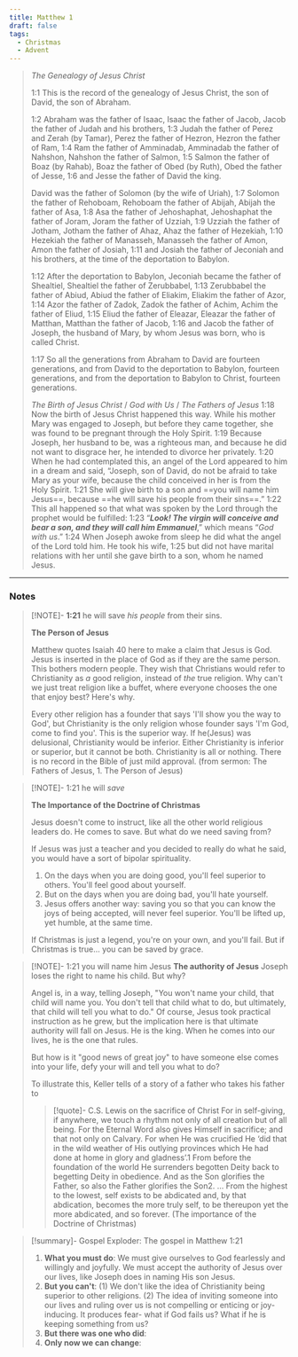 ```yaml
---
title: Matthew 1
draft: false
tags:
  - Christmas
  - Advent
---
```


> _The Genealogy of Jesus Christ_
> 
> 1:1 This is the record of the genealogy of Jesus Christ, the son of David, the son of Abraham.
> 
> 1:2 Abraham was the father of Isaac, Isaac the father of Jacob, Jacob the father of Judah and his brothers, 1:3 Judah the father of Perez and Zerah (by Tamar), Perez the father of Hezron, Hezron the father of Ram, 1:4 Ram the father of Amminadab, Amminadab the father of Nahshon, Nahshon the father of Salmon, 1:5 Salmon the father of Boaz (by Rahab), Boaz the father of Obed (by Ruth), Obed the father of Jesse, 1:6 and Jesse the father of David the king.
> 
> David was the father of Solomon (by the wife of Uriah), 1:7 Solomon the father of Rehoboam, Rehoboam the father of Abijah, Abijah the father of Asa, 1:8 Asa the father of Jehoshaphat, Jehoshaphat the father of Joram, Joram the father of Uzziah, 1:9 Uzziah the father of Jotham, Jotham the father of Ahaz, Ahaz the father of Hezekiah, 1:10 Hezekiah the father of Manasseh, Manasseh the father of Amon, Amon the father of Josiah, 1:11 and Josiah the father of Jeconiah and his brothers, at the time of the deportation to Babylon.
> 
> 1:12 After the deportation to Babylon, Jeconiah became the father of Shealtiel, Shealtiel the father of Zerubbabel, 1:13 Zerubbabel the father of Abiud, Abiud the father of Eliakim, Eliakim the father of Azor, 1:14 Azor the father of Zadok, Zadok the father of Achim, Achim the father of Eliud, 1:15 Eliud the father of Eleazar, Eleazar the father of Matthan, Matthan the father of Jacob, 1:16 and Jacob the father of Joseph, the husband of Mary, by whom Jesus was born, who is called Christ.
> 
> 1:17 So all the generations from Abraham to David are fourteen generations, and from David to the deportation to Babylon, fourteen generations, and from the deportation to Babylon to Christ, fourteen generations.
> 
> _The Birth of Jesus Christ_ / *God with Us* / *The Fathers of Jesus*
> 1:18 Now the birth of Jesus Christ happened this way. While his mother Mary was engaged to Joseph, but before they came together, she was found to be pregnant through the Holy Spirit. 1:19 Because Joseph, her husband to be, was a righteous man, and because he did not want to disgrace her, he intended to divorce her privately. 1:20 When he had contemplated this, an angel of the Lord appeared to him in a dream and said, “Joseph, son of David, do not be afraid to take Mary as your wife, because the child conceived in her is from the Holy Spirit. 1:21 She will give birth to a son and ==you will name him Jesus==, because ==he will save his people from their sins==.” 1:22 This all happened so that what was spoken by the Lord through the prophet would be fulfilled: 1:23 “**_Look! The virgin will conceive and bear a son, and they will call him Emmanuel_**,” which means “_God with us_.” 1:24 When Joseph awoke from sleep he did what the angel of the Lord told him. He took his wife, 1:25 but did not have marital relations with her until she gave birth to a son, whom he named Jesus.

---
### Notes

> [!NOTE]- **1:21** he will save *his people* from their sins. 
> 
> **The Person of Jesus** 
> 
> Matthew quotes Isaiah 40 here to make a claim that Jesus is God. Jesus is inserted in the place of God as if they are the same person. This bothers modern people. They wish that Christians would refer to Christianity as *a* good religion, instead of *the* true religion. Why can't we just treat religion like a buffet, where everyone chooses the one that enjoy best? Here's why.
> 
> Every other religion has a founder that says 'I'll show you the way to God', but Christianity is the only religion whose founder says 'I'm God, come to find you'. This is the superior way. If he(Jesus) was delusional, Christianity would be inferior. Either Christianity is inferior or superior, but it cannot be both. Christianity is all or nothing.  There is no record in the Bible of just mild approval.  (from sermon: The Fathers of Jesus, 1. The Person of Jesus)

> [!NOTE]- 1:21 he will *save*
> 
> **The Importance of the Doctrine of Christmas**
> 
> Jesus doesn't come to instruct, like all the other world religious leaders do. He comes to save. But what do we need saving from? 
> 
>If Jesus was just a teacher and you decided to really do what he said, you would have a sort of bipolar spirituality. 
>1. On the days when you are doing good, you'll feel superior to others. You'll feel good about yourself. 
>2. But on the days when you are doing bad, you'll hate yourself.
>3. Jesus offers another way: saving you so that you can know the joys of being accepted, will never feel superior. You'll be lifted up, yet humble, at the same time. 
>
>If Christmas is just a legend, you're on your own, and you'll fail. But if Christmas is true... you can be saved by grace. 

> [!NOTE]- 1:21 you will name him Jesus
> **The authority of Jesus**
> Joseph loses the right to name his child. But why? 
> 
> Angel is, in a way, telling Joseph, "You won't name your child, that child will name you. You don't tell that child what to do, but ultimately, that child will tell you what to do." Of course, Jesus took practical instruction as he grew, but the implication here is that ultimate authority will fall on Jesus. He is the king. When he comes into our lives, he is the one that rules. 
>
>But how is it "good news of great joy" to have someone else comes into your life, defy your will and tell you what to do?
>
>To illustrate this, Keller tells of a story of a father who takes his father to 
>
>
>
>> [!quote]- C.S. Lewis on the sacrifice of Christ
> For in self-giving, if anywhere, we touch a rhythm not only of all creation but of all being. For the Eternal Word also gives Himself in sacrifice; and that not only on Calvary. For when He was crucified He ‘did that in the wild weather of His outlying provinces which He had done at home in glory and gladness’.1 From before the foundation of the world He surrenders begotten Deity back to begetting Deity in obedience. And as the Son glorifies the Father, so also the Father glorifies the Son2. … From the highest to the lowest, self exists to be abdicated and, by that abdication, becomes the more truly self, to be thereupon yet the more abdicated, and so forever.
> (The importance of the Doctrine of Christmas)

> [!summary]- Gospel Exploder: The gospel in Matthew 1:21
> 1. **What you must do**: We must give ourselves to God fearlessly and willingly and joyfully. We must accept the authority of Jesus over our lives, like Joseph does in naming His son Jesus.  
> 2. **But you can't**: (1) We don't like the idea of Christianity being superior to other religions. (2) The idea of inviting someone into our lives and ruling over us is not compelling or enticing or joy-inducing. It produces fear- what if God fails us? What if he is keeping something from us?
> 3. **But there was one who did**: 
> 4. **Only now we can change**: 






